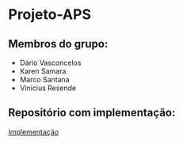 # Projeto-APS

## Membros do grupo:

- Dário Vasconcelos
- Karen Samara
- Marco Santana
- Vinícius Resende

## Repositório com implementação:

[Implementação](https://github.com/Vinicius-resende-cin/Projeto-APS-implementacao)
